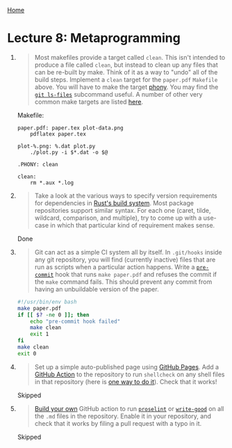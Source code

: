 [Home](README.md)

# Lecture 8: Metaprogramming 

 1. > Most makefiles provide a target called `clean`. This isn't intended
    > to produce a file called `clean`, but instead to clean up any files
    > that can be re-built by make. Think of it as a way to "undo" all of
    > the build steps. Implement a `clean` target for the `paper.pdf`
    > `Makefile` above. You will have to make the target
    > [phony](https://www.gnu.org/software/make/manual/html_node/Phony-Targets.html).
    > You may find the [`git
    > ls-files`](https://git-scm.com/docs/git-ls-files) subcommand useful.
    > A number of other very common make targets are listed
    > [here](https://www.gnu.org/software/make/manual/html_node/Standard-Targets.html#Standard-Targets).
	>
	Makefile:
	```
	paper.pdf: paper.tex plot-data.png
		pdflatex paper.tex
	
	plot-%.png: %.dat plot.py
		./plot.py -i $*.dat -o $@ 
	
	.PHONY: clean
	
	clean:
		rm *.aux *.log
	```
 2. > Take a look at the various ways to specify version requirements for
    > dependencies in [Rust's build
    > system](https://doc.rust-lang.org/cargo/reference/specifying-dependencies.html).
    > Most package repositories support similar syntax. For each one
    > (caret, tilde, wildcard, comparison, and multiple), try to come up
    > with a use-case in which that particular kind of requirement makes
    > sense.
	>
	Done

3. > Git can act as a simple CI system all by itself. In `.git/hooks`
    > inside any git repository, you will find (currently inactive) files
    > that are run as scripts when a particular action happens. Write a
    > [`pre-commit`](https://git-scm.com/docs/githooks#_pre_commit) hook
    > that runs `make paper.pdf` and refuses the commit if the `make`
    > command fails. This should prevent any commit from having an
    > unbuildable version of the paper.
	>
	```bash
	#!/usr/bin/env bash
	make paper.pdf
	if [[ $? -ne 0 ]]; then
		echo "pre-commit hook failed"
		make clean
		exit 1
	fi
	make clean
	exit 0
	```

4. > Set up a simple auto-published page using [GitHub
    > Pages](https://pages.github.com/).
    > Add a [GitHub Action](https://github.com/features/actions) to the
    > repository to run `shellcheck` on any shell files in that
    > repository (here is [one way to do
    > it](https://github.com/marketplace/actions/shellcheck)). Check that
    > it works!
	>
	Skipped
5. >  [Build your
    > own](https://help.github.com/en/actions/automating-your-workflow-with-github-actions/building-actions)
    > GitHub action to run [`proselint`](http://proselint.com/) or
    > [`write-good`](https://github.com/btford/write-good) on all the
    > `.md` files in the repository. Enable it in your repository, and
    > check that it works by filing a pull request with a typo in it.
	>
	Skipped
